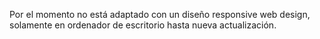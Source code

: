 Por el momento no está adaptado con un diseño responsive web design, solamente en ordenador de escritorio hasta nueva actualización.
